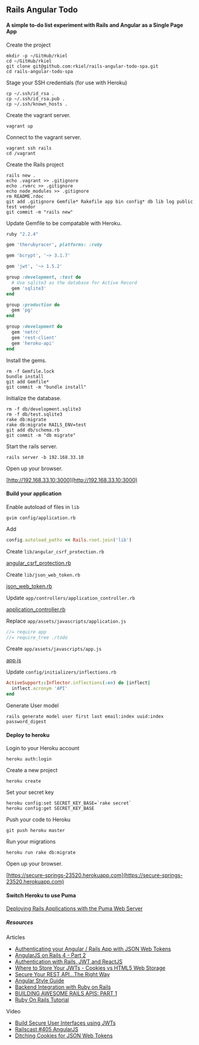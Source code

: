 ## Rails Angular Todo

#### A simple to-do list experiment with Rails and Angular as a Single Page App

Create the project

```unix
mkdir -p ~/GitHub/rkiel
cd ~/GitHub/rkiel
git clone git@github.com:rkiel/rails-angular-todo-spa.git
cd rails-angular-todo-spa
```

Stage your SSH credentials (for use with Heroku)

```unix
cp ~/.ssh/id_rsa .
cp ~/.ssh/id_rsa.pub .
cp ~/.ssh/known_hosts .
```

Create the vagrant server.

```unix
vagrant up
```

Connect to the vagrant server.

```unix
vagrant ssh rails
cd /vagrant
```

Create the Rails project
```unix
rails new .
echo .vagrant >> .gitignore
echo .rvmrc >> .gitignore
echo node_modules >> .gitignore
rm README.rdoc
git add .gitignore Gemfile* Rakefile app bin config* db lib log public test vendor
git commit -m "rails new"
```

Update Gemfile to be compatable with Heroku.

```ruby
ruby "2.2.4"

gem 'therubyracer', platforms: :ruby

gem 'bcrypt', '~> 3.1.7'

gem 'jwt', '~> 1.5.2'

group :development, :test do
  # Use sqlite3 as the database for Active Record
  gem 'sqlite3'
end

group :production do
  gem 'pg'
end

group :development do
  gem 'netrc'
  gem 'rest-client'
  gem 'heroku-api'
end
```

Install the gems.

```unix
rm -f Gemfile.lock
bundle install
git add Gemfile*
git commit -m "bundle install"
```

Initialize the database.

```unix
rm -f db/development.sqlite3
rm -f db/test.sqlite3
rake db:migrate
rake db:migrate RAILS_ENV=test
git add db/schema.rb
git commit -m "db migrate"
```

Start the rails server.

```unix
rails server -b 192.168.33.10
```

Open up your browser.

[http://192.168.33.10:3000](http://192.168.33.10:3000)

#### Build your application

Enable autoload of files in `lib`

```unix
gvim config/application.rb
```

Add

```ruby
config.autoload_paths << Rails.root.join('lib')
```

Create `lib/angular_csrf_protection.rb`

[angular_csrf_protection.rb](https://gist.github.com/rkiel/26e67a53938d566d492d)

Create `lib/json_web_token.rb`

[json_web_token.rb](https://gist.github.com/rkiel/e396cfa16c2ac4c84d0c)

Update `app/controllers/application_controller.rb`

[application_controller.rb](https://gist.github.com/rkiel/52e7ad74444005724880)

Replace `app/assets/javascripts/application.js`

```javascript
//= require app
//= require_tree ./todo
```

Create `app/assets/javascripts/app.js`

[app.js](https://gist.github.com/rkiel/857823a77b30edf88e22)

Update `config/initializers/inflections.rb`

```ruby
ActiveSupport::Inflector.inflections(:en) do |inflect|
  inflect.acronym 'API'
end
```

Generate User model

```unix
rails generate model user first last email:index uuid:index password_digest
```

#### Deploy to heroku

Login to your Heroku account

```unix
heroku auth:login
```

Create a new project

```unix
heroku create
```

Set your secret key

```unix
heroku config:set SECRET_KEY_BASE=`rake secret`
heroku config:get SECRET_KEY_BASE
```

Push your code to Heroku

```unix
git push heroku master
```

Run your migrations

```unix
heroku run rake db:migrate
```

Open up your browser.

[https://secure-springs-23520.herokuapp.com](https://secure-springs-23520.herokuapp.com)


#### Switch Heroku to use Puma

[Deploying Rails Applications with the Puma Web Server](https://devcenter.heroku.com/articles/deploying-rails-applications-with-the-puma-web-server)

##### Resources

Articles

* [Authenticating your Angular / Rails App with JSON Web Tokens](http://adamalbrecht.com/2014/12/04/add-json-web-token-authentication-to-your-angular-rails-app/)
* [AngularJS on Rails 4 - Part 2](http://coderberry.me/blog/2013/04/23/angularjs-on-rails-4-part-2/)
* [Authentication with Rails, JWT and ReactJS](http://nebulab.it/blog/authentication-with-rails-jwt-and-react/)
* [Where to Store Your JWTs - Cookies vs HTML5 Web Storage](https://stormpath.com/blog/where-to-store-your-jwts-cookies-vs-html5-web-storage/)
* [Secure Your REST API...The Right Way](https://stormpath.com/blog/secure-your-rest-api-right-way/)
* [Angular Style Guide](https://github.com/johnpapa/angular-styleguide)
* [Backend Integration with Ruby on Rails](http://fdietz.github.io/recipes-with-angular-js/backend-integration-with-ruby-on-rails/index.html)
* [BUILDING AWESOME RAILS APIS: PART 1](http://collectiveidea.com/blog/archives/2013/06/13/building-awesome-rails-apis-part-1/)
* [Ruby On Rails Tutorial](https://www.railstutorial.org/book/beginning)

Video

* [Build Secure User Interfaces using JWTs](https://www.youtube.com/watch?v=Lv9jun9Eqqw)
* [Railscast #405 AngularJS](http://railscasts.com/episodes/405-angularjs)
* [Ditching Cookies for JSON Web Tokens](https://www.youtube.com/watch?v=X7t2pdJYHNI)


